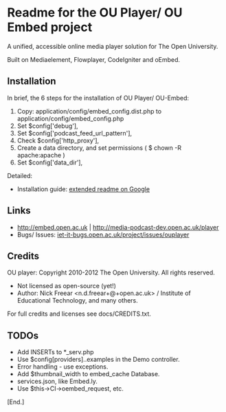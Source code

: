 # Readme for the OU Player/ OU Embed projectA unified, accessible online media player solution for The Open University.Built on Mediaelement, Flowplayer, CodeIgniter and oEmbed.## InstallationIn brief, the 6 steps for the installation of OU Player/ OU-Embed:1. Copy: application/config/embed_config.dist.php to application/config/embed_config.php2. Set $config['debug'],3. Set $config['podcast_feed_url_pattern'],4. Check $config['http_proxy'],5. Create a data directory, and set permissions ( $ chown -R apache:apache )6. Set $config['data_dir'],Detailed:* Installation guide: [extended readme on Google](https://docs.google.com/document/d/1tg1mrPqniUp6evs0odfs7wughuMLY4r82-kFylVWQXE/edit)## Links* <http://embed.open.ac.uk> | <http://media-podcast-dev.open.ac.uk/player>* Bugs/ Issues:  [iet-it-bugs.open.ac.uk/project/issues/ouplayer](http://iet-it-bugs.open.ac.uk/project/issues/ouplayer)## CreditsOU player: Copyright 2010-2012 The Open University. All rights reserved.* Not licensed as open-source (yet!)* Author: Nick Freear <n.d.freear+@+open.ac.uk> / Institute of Educational Technology, and many others.For full credits and licenses see docs/CREDITS.txt. ## TODOs* Add INSERTs to *_serv.php* Use $config[providers]..examples in the Demo controller.* Error handling - use exceptions.* Add $thumbnail_width to embed_cache Database.* services.json, like Embed.ly.* Use $this->CI->oembed_request, etc.[End.]